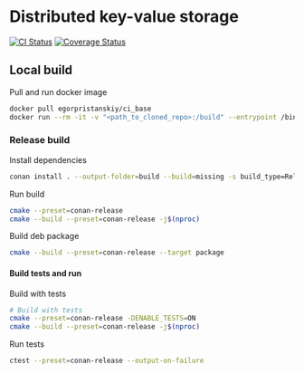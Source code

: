 # Distributed key-value storage

[![CI Status](https://github.com/egorpristanskii/distributed_storage/actions/workflows/build.yaml/badge.svg)](https://github.com/egorpristanskii/distributed_storage/actions/workflows/build.yaml) [![Coverage Status](https://coveralls.io/repos/github/egorpristanskii/distributed_storage/badge.svg)](https://coveralls.io/github/egorpristanskii/distributed_storage)

## Local build

Pull and run docker image

``` bash
docker pull egorpristanskiy/ci_base
docker run --rm -it -v "<path_to_cloned_repo>:/build" --entrypoint /bin/bash egorpristanskiy/ci_base:latest
```

### Release build

Install dependencies

``` bash
conan install . --output-folder=build --build=missing -s build_type=Release
```

Run build

``` bash
cmake --preset=conan-release
cmake --build --preset=conan-release -j$(nproc)
```

Build deb package

``` bash
cmake --build --preset=conan-release --target package
```

#### Build tests and run

Build with tests

``` bash
# Build with tests
cmake --preset=conan-release -DENABLE_TESTS=ON
cmake --build --preset=conan-release -j$(nproc)
```

Run tests

``` bash
ctest --preset=conan-release --output-on-failure
```
